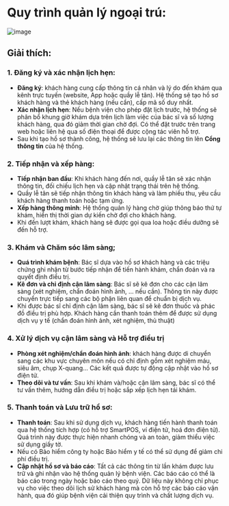 # Quy trình quản lý ngoại trú:

![image](https://github.com/user-attachments/assets/00c88985-4805-4ba4-954a-5b736138b303)

## Giải thích:
### 1. Đăng ký và xác nhận lịch hẹn:
- **Đăng ký**: khách hàng cung cấp thông tin cá nhân và lý do đến khám qua kênh trực tuyến (website, App hoặc quầy lễ tân). Hệ thống sẽ tạo hồ sơ khách hàng và thẻ khách hàng (nếu cần), cấp mã số duy nhất.
- **Xác nhận lịch hẹn**: Nếu bệnh viện cho phép đặt lịch trước, hệ thống sẽ phân bổ khung giờ khám dựa trên lịch làm việc của bác sĩ và số lượng khách hàng, qua đó giảm thời gian chờ đợi. Có thể đặt trước trên trang web hoặc liên hệ qua số điện thoại để được cộng tác viên hỗ trợ.
- Sau khi tạo hồ sơ thành công, hệ thống sẽ lưu lại các thông tin lên **Cổng thông tin** của hệ thống.

### 2. Tiếp nhận và xếp hàng:
- **Tiếp nhận ban đầu**: Khi khách hàng đến nơi, quầy lễ tân sẽ xác nhận thông tin, đối chiếu lịch hẹn và cập nhật trạng thái trên hệ thống.
- Quầy lễ tân sẽ tiếp nhận thông tin khách hàng và làm phiếu thu, yêu cầu khách hàng thanh toán hoặc tạm ứng.
- **Xếp hàng thông minh**: Hệ thống quản lý hàng chờ giúp thông báo thứ tự khám, hiển thị thời gian dự kiến chờ đợi cho khách hàng.
- Khi đến lượt khám, khách hàng sẽ được gọi qua loa hoặc điều dưỡng sẽ đến hỗ trợ.

### 3. Khám và Chăm sóc lâm sàng;
- **Quá trình khám bệnh**: Bác sĩ dựa vào hồ sơ khách hàng và các triệu chứng ghi nhận từ bước tiếp nhận để tiến hành khám, chẩn đoán và ra quyết định điều trị.
- **Kê đơn và chỉ định cận lâm sàng**: Bác sĩ sẽ kê đơn cho các cận lâm sàng (xét nghiệm, chẩn đoán hình ảnh, ... nếu cần). Thông tin này được chuyển trực tiếp sang các bộ phận liên quan để chuẩn bị dịch vụ.
- Khi được bác sĩ chỉ định cận lâm sàng, bác sĩ sẽ kê đơn thuốc và phác đồ điều trị phù hợp. Khách hàng cần thanh toán thêm để được sử dụng dịch vụ y tế (chẩn đoán hình ảnh, xét nghiệm, thủ thuật)

### 4. Xử lý dịch vụ cận lâm sàng và Hỗ trợ điều trị
- **Phòng xét nghiệm/chẩn đoán hình ảnh**: khách hàng được di chuyển sang các khu vực chuyên môn nếu có chỉ định gồm xét nghiệm máu, siêu âm, chụp X-quang... Các kết quả được tự động cập nhật vào hồ sơ điện tử.
- **Theo dõi và tư vấn**: Sau khi khám và/hoặc cận lâm sàng, bác sĩ có thể tư vấn thêm, hướng dẫn điều trị hoặc sắp xếp lịch hẹn tái khám.

### 5. Thanh toán và Lưu trữ hồ sơ:
- **Thanh toán**: Sau khi sử dụng dịch vụ, khách hàng tiến hành thanh toán qua hệ thống tích hợp (có hỗ trợ SmartPOS, ví điện tử, hoá đơn điện tử). Quá trình này được thực hiện nhanh chóng và an toàn, giảm thiểu việc sử dụng giấy tờ.
- Nếu có Bảo hiểm công ty hoặc Bảo hiểm y tế có thể sử dụng để giảm chi phí điều trị.
- **Cập nhật hồ sơ và báo cáo**: Tất cả các thông tin từ lần khám được lưu trữ và ghi nhận vào hệ thống quản lý bệnh viện. Các báo cáo có thể là báo cáo trong ngày hoặc báo cáo theo quý. Dữ liệu này không chỉ phục vụ cho việc theo dõi lịch sử khách hàng mà còn hỗ trợ các báo cáo vận hành, qua đó giúp bệnh viện cải thiện quy trình và chất lượng dịch vụ.

